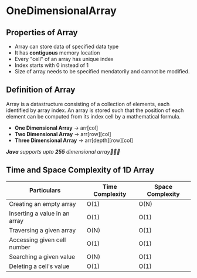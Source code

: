 # OneDimensionalArray

## Properties of Array
* Array can store data of specified data type
* It has **contiguous** memory location
* Every "cell" of an array has unique index
* Index starts with 0 instead of 1
* Size of array needs to be specified mendatorily and cannot be modified.

## Definition of Array
Array is a datastructure consisting of a collection of elements, each identified by array index. An array is stored such that the position of each element can be computed from its index cell by a mathematical formula.

* **One Dimensional Array** -> arr[col]
* **Two Dimensional Array** -> arr[row][col]
* **Three Dimensional Array** -> arr[depth][row][col]

_**Java** supports upto **255** dimensional array:clap::clap::clap:_

## Time and Space Complexity of 1D Array
Particulars | Time Complexity | Space Complexity
----------- | --------------- | ----------------
Creating an empty array | O(1) | O(N)
Inserting a value in an array | O(1) | O(1)
Traversing a given array | O(N) | O(1)
Accessing given cell number | O(1) | O(1)
Searching a given value | O(N) | O(1)
Deleting a cell's value | O(1) | O(1)
